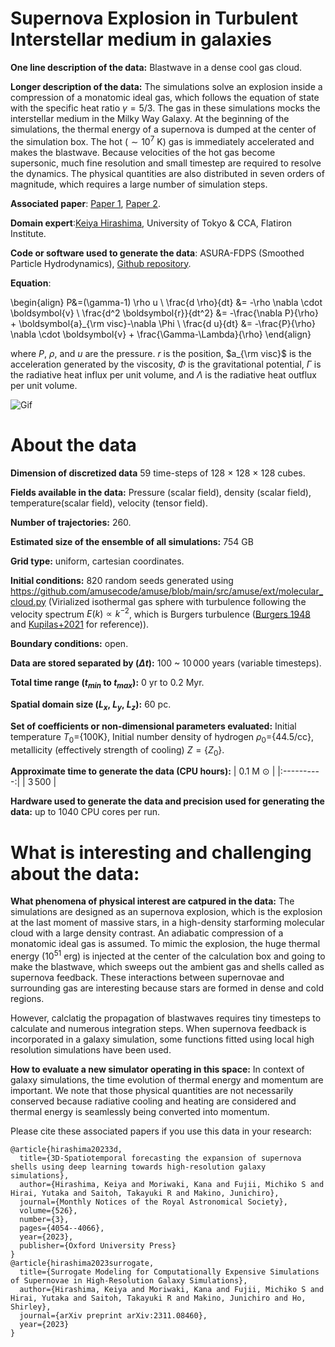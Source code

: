 # Supernova Explosion in Turbulent Interstellar medium in galaxies

**One line description of the data:**
Blastwave in a dense cool gas cloud.

**Longer description of the data:**
The simulations solve an explosion inside a compression of a monatomic ideal gas, which follows the equation of state with the specific heat ratio $\gamma=5/3$.
The gas in these simulations mocks the interstellar medium in the Milky Way Galaxy.
At the beginning of the simulations, the thermal energy of a supernova is dumped at the center of the simulation box.
The hot ($\sim 10^7$ K) gas is immediately accelerated and makes the blastwave.
Because velocities of the hot gas become supersonic, much fine resolution and small timestep are required to resolve the dynamics.
The physical quantities are also distributed in seven orders of magnitude, which requires a large number of simulation steps.

**Associated paper**: [Paper 1](https://academic.oup.com/mnras/article/526/3/4054/7316686), [Paper 2](https://arxiv.org/abs/2311.08460).

**Domain expert**:[Keiya Hirashima](https://kyafuk.github.io/utokyo-hirashima/index.html), University of Tokyo & CCA, Flatiron Institute.

**Code or software used to generate the data**: ASURA-FDPS (Smoothed Particle Hydrodynamics), [Github repository](https://github.com/FDPS/FDPS).

**Equation**:


\begin{align}
P&=(\gamma-1) \rho u \\
\frac{d \rho}{dt} &= -\rho \nabla \cdot \boldsymbol{v} \\
\frac{d^2 \boldsymbol{r}}{dt^2}  &= -\frac{\nabla P}{\rho} + \boldsymbol{a}_{\rm visc}-\nabla \Phi \\
\frac{d u}{dt} &= -\frac{P}{\rho} \nabla \cdot \boldsymbol{v} + \frac{\Gamma-\Lambda}{\rho}
\end{align}


where $P$, $\rho$, and $u$ are the pressure. $r$ is the position, $a_{\rm visc}$ is the acceleration generated by the viscosity, $\Phi$ is the gravitational potential, $\Gamma$ is the radiative heat influx per unit volume, and $\Lambda$ is the radiative heat outflux per unit volume.

![Gif](https://users.flatironinstitute.org/~polymathic/data/the_well/datasets/supernova_explosion_128/gif/temperature_normalized.gif)


# About the data

**Dimension of discretized data** 59 time-steps of  128 $\times$ 128 $\times$ 128 cubes.

**Fields available in the data:**
Pressure (scalar field), density (scalar field), temperature(scalar field), velocity (tensor field).

**Number of trajectories:** 260.

**Estimated size of the ensemble of all simulations:** 754 GB


**Grid type:** uniform, cartesian coordinates.

**Initial conditions:** $820$ random seeds generated using https://github.com/amusecode/amuse/blob/main/src/amuse/ext/molecular_cloud.py (Virialized isothermal gas sphere with turbulence following the velocity spectrum $E(k) \propto k^{-2}$, which is Burgers turbulence ([Burgers 1948](https://www.sciencedirect.com/science/article/abs/pii/S0065215608701005) and [Kupilas+2021](https://doi.org/10.1093/mnras/staa3889) for reference)).

**Boundary conditions:** open.

**Data are stored separated by ($\Delta t$):** $100$ ~ $10\,000$ years (variable timesteps).

**Total time range ($t_{min}$ to $t_{max}$):** $0$ yr to $0.2$ Myr.

**Spatial domain size ($L_x$, $L_y$, $L_z$):** 60 pc.

**Set of coefficients or non-dimensional parameters evaluated:** Initial temperature $T_0$=\{100K\}, Initial number density of hydrogen $\rho_0=$\{44.5/cc\}, metallicity (effectively strength of cooling) $Z=\{Z_0\}$.

**Approximate time to generate the data (CPU hours):**
|  0.1 M $\odot$ |
|:----------:|
|  $3\,500$ |

**Hardware used to generate the data and precision used for generating the data:** up to 1040 CPU cores per run.



# What is interesting and challenging about the data:

**What phenomena of physical interest are catpured in the data:**
The simulations are designed as an supernova explosion, which is the explosion at the last moment of massive stars, in a high-density starforming molecular cloud with a large density contrast. An adiabatic compression of a monatomic ideal gas is assumed.
To mimic the explosion, the huge thermal energy ($10^{51}$ erg) is injected at the center of the calculation box and going to make the blastwave, which sweeps out the ambient gas and shells called as supernova feedback. These interactions between supernovae and surrounding gas are interesting because stars are formed in dense and cold regions.

However, calclatig the propagation of blastwaves requires tiny timesteps to calculate and numerous integration steps. When supernova feedback is incorporated in a galaxy simulation, some functions fitted using local high resolution simulations have been used.

**How to evaluate a new simulator operating in this space:**
In context of galaxy simulations, the time evolution of thermal energy and momentum are important. We note that those physical quantities are not necessarily conserved because radiative cooling and heating are considered and thermal energy is seamlessly being converted into momentum.

Please cite these associated papers if you use this data in your research:

```
@article{hirashima20233d,
  title={3D-Spatiotemporal forecasting the expansion of supernova shells using deep learning towards high-resolution galaxy simulations},
  author={Hirashima, Keiya and Moriwaki, Kana and Fujii, Michiko S and Hirai, Yutaka and Saitoh, Takayuki R and Makino, Junichiro},
  journal={Monthly Notices of the Royal Astronomical Society},
  volume={526},
  number={3},
  pages={4054--4066},
  year={2023},
  publisher={Oxford University Press}
}
@article{hirashima2023surrogate,
  title={Surrogate Modeling for Computationally Expensive Simulations of Supernovae in High-Resolution Galaxy Simulations},
  author={Hirashima, Keiya and Moriwaki, Kana and Fujii, Michiko S and Hirai, Yutaka and Saitoh, Takayuki R and Makino, Junichiro and Ho, Shirley},
  journal={arXiv preprint arXiv:2311.08460},
  year={2023}
}
```
